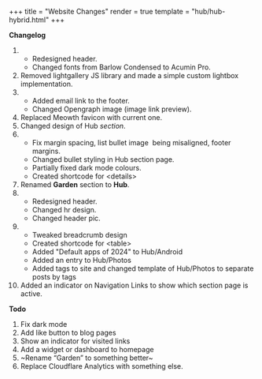 +++
title = "Website Changes"
render = true
template = "hub/hub-hybrid.html"
+++

**Changelog**

1. - Redesigned header.
   - Changed fonts from Barlow Condensed to Acumin Pro.
2. Removed lightgallery JS library and made a simple custom lightbox implementation.
3. - Added email link to the footer.
   - Changed Opengraph image (image link preview).
4. Replaced Meowth favicon with current one.
5. Changed design of Hub _section_.
6. - Fix margin spacing, list bullet image  being misaligned, footer margins. 
   - Changed bullet styling in Hub section page. 
   - Partially fixed dark mode colours.
   - Created shortcode for \<details\>
7. Renamed **Garden** section to **Hub**.  
8. - Redesigned header.
   - Changed hr design.
   - Changed header pic.
9. - Tweaked breadcrumb design
   - Created shortcode for \<table\>
   - Added "Default apps of 2024" to Hub/Android
   - Added an entry to Hub/Photos
   - Added tags to site and changed template of Hub/Photos to separate posts by tags
10. Added an indicator on Navigation Links to show which section page is active.

**Todo**

1. Fix dark mode
2. Add like button to blog pages
3. Show an indicator for visited links
4. Add a widget or dashboard to homepage
5. ~Rename “Garden” to something better~ 
6. Replace Cloudflare Analytics with something else.